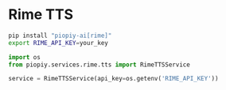 # Rime TTS

```bash
pip install "piopiy-ai[rime]"
export RIME_API_KEY=your_key
```

```python
import os
from piopiy.services.rime.tts import RimeTTSService

service = RimeTTSService(api_key=os.getenv('RIME_API_KEY'))
```

